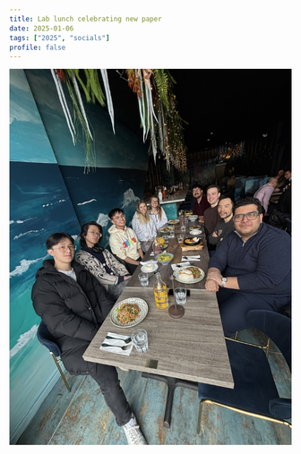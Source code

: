 ```yaml
---
title: Lab lunch celebrating new paper
date: 2025-01-06
tags: ["2025", "socials"]
profile: false
---
```



![screen reader text](IMG_6069.jpg)
